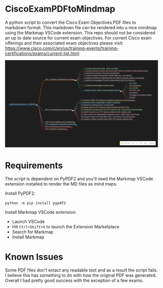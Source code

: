 # CiscoExamPDFtoMindmap
A python script to convert the Cisco Exam Objectives PDF files to markdown format. This markdown file can be rendered into a nice mindmap using the Markmap VSCode extension. This repo should not be considered an up to date source for current exam objectives. For current Cisco exam offerings and their associated exam objectives please visit: https://www.cisco.com/c/en/us/training-events/training-certifications/exams/current-list.html

![Example](images/devnet_example.jpg)

# Requirements

The script is dependent on PyPDF2 and you'll need the Markmap VSCode extension installed to render the MD files as mind maps.

Install PyPDF2:

```python -m pip install pypdf2```

Install Markmap VSCode extension:

- Launch VSCode
- Hit `Ctrl+Shift+X` to launch the Extension Marketplace
- Search for Markmap
- Install Markmap

# Known Issues

Some PDF files don't extact any readable text and as a result the script fails. I believe this has something to do with how the original PDF was generated. Overall I had pretty good success with the exception of a few exams. 


